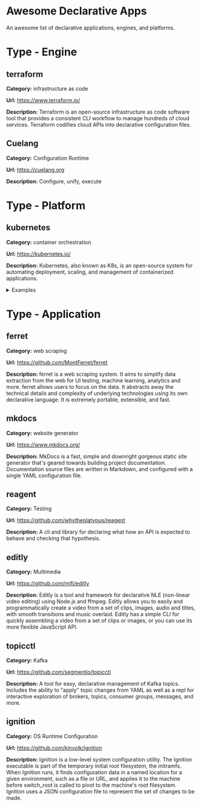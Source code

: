 # Awesome Declarative Apps

An awesome list of declarative applications, engines, and platforms.

<!-- toc -->
<!-- /toc -->


# Type - Engine

## terraform

**Category:** infrastructure as code

**Url:** https://www.terraform.io/

**Description:** Terraform is an open-source infrastructure as code software tool that provides a consistent CLI workflow to manage hundreds of cloud services. Terraform codifies cloud APIs into declarative configuration files.









## Cuelang

**Category:** Configuration Runtime

**Url:** https://cuelang.org

**Description:** Configure, unify, execute



# Type - Platform


## kubernetes

**Category:** container orchestration

**Url:** https://kubernetes.io/

**Description:** Kubernetes, also known as K8s, is an open-source system for automating deployment, scaling, and management of containerized applications.

<details><summary>Examples</summary>

<p>

Example 0 - Basic Deployment

A replica set of 3 pods will be deployed to Kubernetes. Each pod will run the nginx:1.7.9 container image exposing port 80 and be labeled with `app:nginx` for use in service abstraction.

```
apiVersion: apps/v1
kind: Deployment
metadata:
  name: nginx-deployment
  labels:
    app: nginx
spec:
  replicas: 3
  selector:
    matchLabels:
      app: nginx
  template:
    metadata:
      labels:
        app: nginx
    spec:
      containers:
      - name: nginx
        image: nginx:1.7.9
        ports:
        - containerPort: 80
```
</p>

</details>











# Type - Application



## ferret

**Category:** web scraping

**Url:** https://github.com/MontFerret/ferret

**Description:** ferret is a web scraping system. It aims to simplify data extraction from the web for UI testing, machine learning, analytics and more.
ferret allows users to focus on the data. It abstracts away the technical details and complexity of underlying technologies using its own declarative language. It is extremely portable, extensible, and fast.


## mkdocs

**Category:** website generator

**Url:** https://www.mkdocs.org/

**Description:** MkDocs is a fast, simple and downright gorgeous static site generator that's geared towards building project documentation. Documentation source files are written in Markdown, and configured with a single YAML configuration file.


## reagent

**Category:** Testing

**Url:** https://github.com/whytheplatypus/reagent

**Description:** A cli and library for declaring what how an API is expected to behave and checking that hypothesis.


## editly

**Category:** Multimedia

**Url:** https://github.com/mifi/editly

**Description:** Editly is a tool and framework for declarative NLE (non-linear video editing) using Node.js and ffmpeg. Editly allows you to easily and programmatically create a video from a set of clips, images, audio and titles, with smooth transitions and music overlaid.
Editly has a simple CLI for quickly assembling a video from a set of clips or images, or you can use its more flexible JavaScript API.


## topicctl

**Category:** Kafka

**Url:** https://github.com/segmentio/topicctl

**Description:** A tool for easy, declarative management of Kafka topics. Includes the ability to "apply" topic changes from YAML as well as a repl for interactive exploration of brokers, topics, consumer groups, messages, and more.


## ignition

**Category:** OS Runtime Configuration

**Url:** https://github.com/kinvolk/ignition

**Description:** Ignition is a low-level system configuration utility. The Ignition executable is part of the temporary initial root filesystem, the initramfs. When Ignition runs, it finds configuration data in a named location for a given environment, such as a file or URL, and applies it to the machine before switch_root is called to pivot to the machine's root filesystem.
Ignition uses a JSON configuration file to represent the set of changes to be made.



